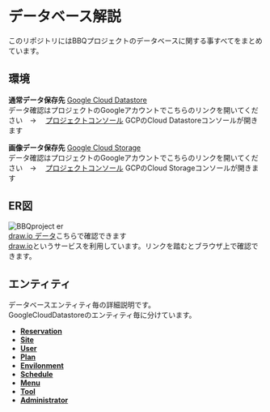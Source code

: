 # データベース解説

このリポジトリにはBBQプロジェクトのデータベースに関する事すべてをまとめています。


## 環境

**通常データ保存先**
[Google Cloud Datastore](https://cloud.google.com/datastore)  
データ確認はプロジェクトのGoogleアカウントでこちらのリンクを開いてください　→　 [プロジェクトコンソール](https://console.cloud.google.com/datastore/welcome?project=bbq-project-324201&folder=&organizationId=&hl=ja&supportedpurview=project)
GCPのCloud Datastoreコンソールが開きます

**画像データ保存先**
 [Google Cloud Storage](https://cloud.google.com/storage)  
データ確認はプロジェクトのGoogleアカウントでこちらのリンクを開いてください　→　 [プロジェクトコンソール](https://console.cloud.google.com/storage/browser?hl=ja&project=bbq-project-324201&supportedpurview=project&prefix=)
GCPのCloud Storageコンソールが開きます


## ER図
![BBQproject er](https://user-images.githubusercontent.com/89618900/133924825-87628188-9847-44f6-8cac-14a45988dcb9.jpg)  
[draw.io データ](https://app.diagrams.net/#G1g4zl2g7eqjD3nt4i7tjmAizbHQ4iScp5)こちらで確認できます  
[draw.io](https://app.diagrams.net/)というサービスを利用しています。リンクを踏むとブラウザ上で確認できます。

## エンティティ
データベースエンティティ毎の詳細説明です。  
GoogleCloudDatastoreのエンティティ毎に分けています。  

- [**Reservation**](https://github.com/bbq-portal-system/ER-diagram/blob/main/Reservation.md)
- [**Site**](https://github.com/bbq-portal-system/ER-diagram/blob/main/Site.md)
- [**User**](https://github.com/bbq-portal-system/ER-diagram/blob/main/User.md)
- [**Plan**](https://github.com/bbq-portal-system/ER-diagram/blob/main/Plan.md)
- [**Envilonment**](https://github.com/bbq-portal-system/ER-diagram/blob/main/Envilonment.md)
- [**Schedule**](https://github.com/bbq-portal-system/ER-diagram/blob/main/Schedule.md)
- [**Menu**](https://github.com/bbq-portal-system/ER-diagram/blob/main/Menu.md)
- [**Tool**](https://github.com/bbq-portal-system/ER-diagram/blob/main/Tool.md)
- [**Administrator**](https://github.com/bbq-portal-system/ER-diagram/blob/main/Administrator.md)



